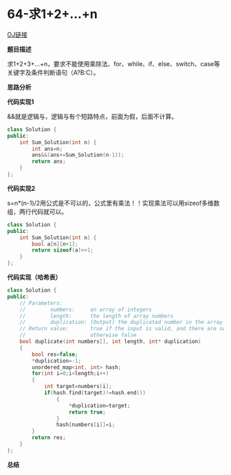 # 64-求1+2+...+n

[OJ链接](https://www.nowcoder.com/practice/7a0da8fc483247ff8800059e12d7caf1?tpId=13&tqId=11200&tPage=3&rp=1&ru=%2Fta%2Fcoding-interviews&qru=%2Fta%2Fcoding-interviews%2Fquestion-ranking)

**题目描述**

求1+2+3+...+n，要求不能使用乘除法、for、while、if、else、switch、case等关键字及条件判断语句（A?B:C）。

**思路分析**

**代码实现1**

&&就是逻辑与，逻辑与有个短路特点，前面为假，后面不计算。

```c++
class Solution {
public:
    int Sum_Solution(int n) {
        int ans=n;
        ans&&(ans+=Sum_Solution(n-1));
        return ans;
    }
};
```

**代码实现2**

s=n*(n-1)/2用公式是不可以的，公式里有乘法！！实现乘法可以用sizeof多维数组，两行代码就可以。

```c++
class Solution {
public:
    int Sum_Solution(int n) {
        bool a[n][n+1];
        return sizeof(a)>>1;
    }
};
```

**代码实现（哈希表）**

```c++
class Solution {
public:
    // Parameters:
    //        numbers:     an array of integers
    //        length:      the length of array numbers
    //        duplication: (Output) the duplicated number in the array number
    // Return value:       true if the input is valid, and there are some duplications in the array number
    //                     otherwise false
    bool duplicate(int numbers[], int length, int* duplication) 
    {
        bool res=false;
        *duplication=-1;
        unordered_map<int, int> hash;
        for(int i=0;i<length;i++)
        {
            int target=numbers[i];
            if(hash.find(target)!=hash.end())
                {
                    *duplication=target;
                    return true;
                }
                hash[numbers[i]]=i;
        }
        return res;  
    }
};
```
**总结**

